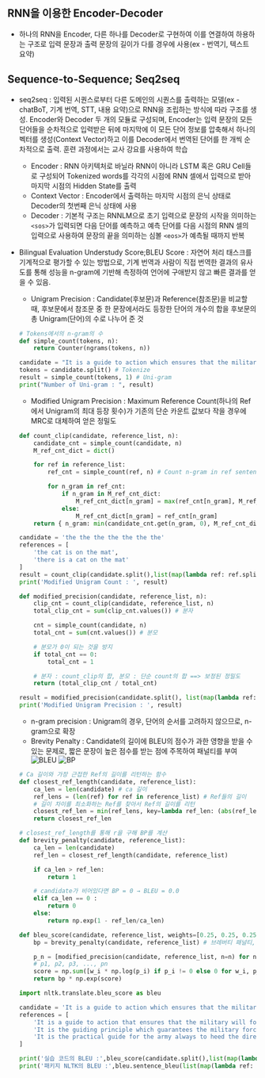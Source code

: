 ## RNN을 이용한 Encoder-Decoder

- 하나의 RNN을 Encoder, 다른 하나를 Decoder로 구현하여 이를 연결하여 하용하는 구조로 입력 문장과 출력 문장의 길이가 다를 경우에 사용(ex - 번역기, 텍스트 요약)

## Sequence-to-Sequence; Seq2seq
- seq2seq : 입력된 시퀀스로부터 다른 도메인의 시퀀스를 출력하는 모델(ex - chatBoT, 기계 번역, STT, 내용 요약)으로 RNN을 조립하는 방식에 따라 구조를 생성. Encoder와 Decoder 두 개의 모듈로 구성되며, Encoder는 입력 문장의 모든 단어들을 순차적으로 입력받은 뒤에 마지막에 이 모든 단어 정보를 압축해서 하나의 벡터를 생성(Context Vector)하고 이를 Decoder에서 번역된 단어를 한 개씩 순차적으로 출력. 훈련 과정에서는 교사 강요를 사용하여 학습
    * Encoder : RNN 아키텍처로 바닐라 RNN이 아니라 LSTM 혹은 GRU Cell들로 구성되어 Tokenized words를 각각의 시점에 RNN 셀에서 입력으로 받아 마지막 시점의 Hidden State를 출력
    * Context Vector : Encoder에서 출력하는 마지막 시점의 은닉 상태로 Decoder의 첫번째 은닉 상태에 사용
    * Decoder : 기본적 구조는 RNNLM으로 초기 입력으로 문장의 시작을 의미하는 `<sos>`가 입력되면 다음 단어를 예측하고 예측 단어를 다음 시점의 RNN 셀의 입력으로 사용하여 문장의 끝을 의미하는 심볼 `<eos>`가 예측될 때까지 반복

- Bilingual Evaluation Understudy Score;BLEU Score : 자연어 처리 태스크를 기계적으로 평가할 수 있는 방법으로, 기계 번역과 사람이 직접 번역한 결과의 유사도를 통해 성능을 n-gram에 기반해 측정하여 언어에 구애받지 않고 빠른 결과를 얻을 수 있음.
    * Unigram Precision : Candidate(후보문)과 Reference(참조문)을 비교할 때, 후보문에서 참조문 중 한 문장에서라도 등장한 단어의 개수의 합을 후보문의 총 Unigram(단어)의 수로 나누어 준 것
    
    ```python
    # Tokens에서의 n-gram의 수
    def simple_count(tokens, n):
        return Counter(ngrams(tokens, n))
    
    candidate = "It is a guide to action which ensures that the military always obeys the commands of the party."
    tokens = candidate.split() # Tokenize
    result = simple_count(tokens, 1) # Uni-gram
    print("Number of Uni-gram : ", result)
    ```
    
    * Modified Unigram Precision : Maximum Reference Count(하나의 Ref에서 Unigram의 최대 등장 횟수)가 기존의 단순 카운트 값보다 작을 경우에 MRC로 대체하여 얻은 정밀도

    ```python
    def count_clip(candidate, reference_list, n):
        candidate_cnt = simple_count(candidate, n)
        M_ref_cnt_dict = dict()

        for ref in reference_list:
            ref_cnt = simple_count(ref, n) # Count n-gram in ref sentence

            for n_gram in ref_cnt:
                if n_gram in M_ref_cnt_dict:
                    M_ref_cnt_dict[n_gram] = max(ref_cnt[n_gram], M_ref_cnt_dict[n_gram])
                else:
                    M_ref_cnt_dict[n_gram] = ref_cnt[n_gram]
        return { n_gram: min(candidate_cnt.get(n_gram, 0), M_ref_cnt_dict.get(n_gram, 0)) for n_gram in candidate_cnt }
    
    candidate = 'the the the the the the the'
    references = [
        'the cat is on the mat',
        'there is a cat on the mat'
    ]
    result = count_clip(candidate.split(),list(map(lambda ref: ref.split(), references)),1)
    print('Modified Unigram Count : ', result)

    def modified_precision(candidate, reference_list, n):
        clip_cnt = count_clip(candidate, reference_list, n) 
        total_clip_cnt = sum(clip_cnt.values()) # 분자

        cnt = simple_count(candidate, n)
        total_cnt = sum(cnt.values()) # 분모

        # 분모가 0이 되는 것을 방지
        if total_cnt == 0: 
            total_cnt = 1

        # 분자 : count_clip의 합, 분모 : 단순 count의 합 ==> 보정된 정밀도
        return (total_clip_cnt / total_cnt)

    result = modified_precision(candidate.split(), list(map(lambda ref: ref.split(), references)), n=1)
    print('Modified Unigram Precision : ', result)
    ```

    * n-gram precision : Unigram의 경우, 단어의 순서를 고려하지 않으므로, n-gram으로 확장
    * Brevity Penalty : Candidate의 길이에 BLEU의 점수가 과한 영향을 받을 수 있는 문제로, 짧은 문장이 높은 점수를 받는 점에 주목하여 패널티를 부여 ![BLEU](./img/BLEU.jpg) ![BP](./img/Brevity_Penalty.jpg)

    ```python
    # Ca 길이와 가장 근접한 Ref의 길이를 리턴하는 함수
    def closest_ref_length(candidate, reference_list):
        ca_len = len(candidate) # ca 길이
        ref_lens = (len(ref) for ref in reference_list) # Ref들의 길이
        # 길이 차이를 최소화하는 Ref를 찾아서 Ref의 길이를 리턴
        closest_ref_len = min(ref_lens, key=lambda ref_len: (abs(ref_len - ca_len), ref_len))
        return closest_ref_len

    # closest_ref_length를 통해 r을 구해 BP를 계산
    def brevity_penalty(candidate, reference_list):
        ca_len = len(candidate)
        ref_len = closest_ref_length(candidate, reference_list)

        if ca_len > ref_len:
            return 1

        # candidate가 비어있다면 BP = 0 → BLEU = 0.0
        elif ca_len == 0 :
            return 0
        else:
            return np.exp(1 - ref_len/ca_len)

    def bleu_score(candidate, reference_list, weights=[0.25, 0.25, 0.25, 0.25]):
        bp = brevity_penalty(candidate, reference_list) # 브레버티 패널티, BP

        p_n = [modified_precision(candidate, reference_list, n=n) for n, _ in enumerate(weights,start=1)] 
        # p1, p2, p3, ..., pn
        score = np.sum([w_i * np.log(p_i) if p_i != 0 else 0 for w_i, p_i in zip(weights, p_n)])
        return bp * np.exp(score)

    import nltk.translate.bleu_score as bleu

    candidate = 'It is a guide to action which ensures that the military always obeys the commands of the party'
    references = [
        'It is a guide to action that ensures that the military will forever heed Party commands',
        'It is the guiding principle which guarantees the military forces always being under the command of the Party',
        'It is the practical guide for the army always to heed the directions of the party'
    ]

    print('실습 코드의 BLEU :',bleu_score(candidate.split(),list(map(lambda ref: ref.split(), references))))
    print('패키지 NLTK의 BLEU :',bleu.sentence_bleu(list(map(lambda ref: ref.split(), references)),candidate.split()))
    ```